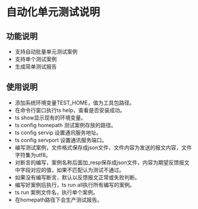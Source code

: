 # 自动化单元测试说明 ##########

## 功能说明  ##########

* 支持自动批量单元测试案例
* 支持单个测试案例
* 生成简单测试报告



## 使用说明 ##########

* 添加系统环境变量TEST_HOME，值为工具包路径。
* 在命令行窗口执行ts help，查看是否安装成功。
* ts show显示现有的环境变量。
* ts config homepath 测试案例存放的路径。
* ts config servip 设置通讯服务地址。
* ts config servport 设置通讯服务端口。
* 编写测试案例，文件格式保存成json文件，文件内容为发送的报文内容，文件字符集为utf8。
* 对断言的编写，案例名称后面加_resp保存成json文件，内容为期望反馈报文中字段对应的值，如果不匹配认为测试不通过。
* 如果没有编写断言，默认以反馈报文正常或失败判断。
* 编写好案例后执行，ts run all执行所有编写的案例。
* ts run 案例文件名，执行单个案例。
* 在homepath路径下会生产测试报告。